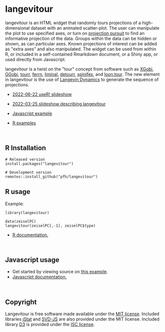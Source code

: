 # langevitour

langevitour is an HTML widget that randomly tours projections of a high-dimensional dataset with an animated scatter-plot. The user can manipulate the plot to use specified axes, or turn on [projection pursuit](https://en.wikipedia.org/wiki/Projection_pursuit) to find an informative projection of the data. Groups within the data can be hidden or shown, as can particular axes. Known projections of interest can be added as "extra axes" and also manipulated. The widget can be used from within R, or included in a self-contained Rmarkdown document, or a Shiny app, or used directly from Javascript.

langevitour is a twist on the "tour" concept from software such as [XGobi](http://lib.stat.cmu.edu/general/XGobi/), [GGobi](http://ggobi.org/), [tourr](http://ggobi.github.io/tourr/), [ferrn](https://huizezhang-sherry.github.io/ferrn/), [liminal](https://sa-lee.github.io/liminal/), [detourr](https://casperhart.github.io/detourr/index.html), [spinifex](https://nspyrison.github.io/spinifex/), and [loon.tour](https://great-northern-diver.github.io/loon.tourr/). The new element in langevitour is the use of [Langevin Dynamics](https://en.wikipedia.org/wiki/Langevin_dynamics) to generate the sequence of projections.

* [2022-06-22 useR! slideshow](https://logarithmic.net/langevitour/2022-useR/)
* [2022-03-25 slideshow describing langevitour](https://logarithmic.net/langevitour/2022-numbats/)

* [Javascript example](https://pfh.github.io/langevitour/example.html)
* [R examples](https://logarithmic.net/langevitour/articles/examples.html)

<br>

## R Installation

```{r}
# Released version
install.packages("langevitour")
```

```{r}
# Development version
remotes::install_github("pfh/langevitour")
```

## R usage

Example:

```{r}
library(langevitour)

data(zeiselPC)
langevitour(zeiselPC[,-1], zeiselPC$type)
```

* [R documentation.](https://logarithmic.net/langevitour/reference/)

<br>

## Javascript usage

* Get started by viewing source on [this example](https://pfh.github.io/langevitour/example.html).
* [Javascript documentation.](https://logarithmic.net/langevitour/jsdoc/Langevitour.html)

<br>

## Copyright

Langevitour is free software made available under the [MIT license](https://github.com/pfh/langevitour/blob/main/LICENSE.md). Included libraries [jStat](https://github.com/jstat/jstat) and [SVD-JS](https://github.com/danilosalvati/svd-js) are also provided under the MIT license. Included library [D3](https://github.com/d3/d3) is provided under the [ISC license](https://github.com/d3/d3/blob/main/LICENSE).